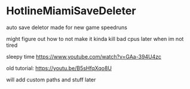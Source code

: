 # HotlineMiamiSaveDeleter
auto save deletor made for new game speedruns

might figure out how to not make it kinda kill bad cpus later when im not tired 

sleepy time https://www.youtube.com/watch?v=GAa-394U4zc

old tutorial: https://youtu.be/B5sHfqXqo8U

will add custom paths and stuff later
